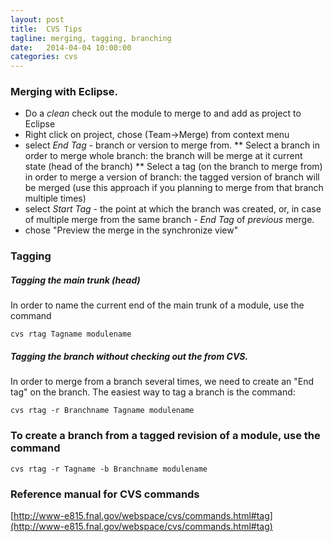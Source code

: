 ```yaml
---
layout: post
title:  CVS Tips
tagline: merging, tagging, branching
date:   2014-04-04 10:00:00
categories: cvs
---
```


### Merging with Eclipse.

* Do a *clean* check out the module to merge to and add as project to Eclipse
* Right click on project, chose (Team->Merge) from context menu
* select *End Tag* - branch or version to merge from.
** Select a branch in order to merge whole branch: the branch will be merge at it current state (head of the branch)
** Select a tag (on the branch to merge from) in order to merge a version of branch: the tagged version of branch will be merged 
(use this approach if you planning to merge from that branch multiple times)
* select *Start Tag* - the point at which the branch was created, or, in case of multiple merge from the same branch - *End Tag* of *previous* merge.
* chose "Preview the merge in the synchronize view"

### Tagging

##### Tagging the main trunk (head)

In order to name the current end of the main trunk of a module, use the command

```
cvs rtag Tagname modulename
```

##### Tagging the branch without checking out the from CVS.

In order to merge from a branch several times, we need to create an "End tag" on the branch.
The easiest way to tag a branch is the command:

```
cvs rtag -r Branchname Tagname modulename
```

### To create a branch from a tagged revision of a module, use the command

```
cvs rtag -r Tagname -b Branchname modulename
```

### Reference manual for CVS commands

[http://www-e815.fnal.gov/webspace/cvs/commands.html#tag](http://www-e815.fnal.gov/webspace/cvs/commands.html#tag)
